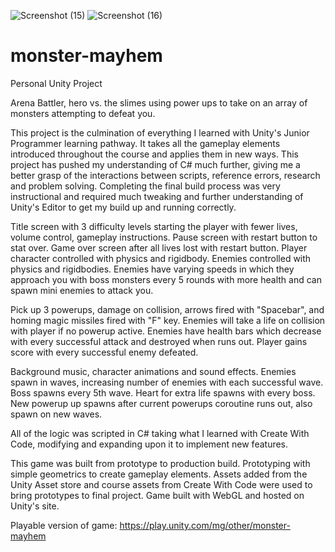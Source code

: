 ![Screenshot (15)](https://user-images.githubusercontent.com/108804713/208202180-edd53005-b00e-45b0-84eb-bff715d0e9e3.png)
![Screenshot (16)](https://user-images.githubusercontent.com/108804713/208202182-3a7a6718-58c5-42c2-93b5-5a873cdae80b.png)


# monster-mayhem
 Personal Unity Project

Arena Battler, hero vs. the slimes using power ups to take on an array of monsters attempting to defeat you.


This project is the culmination of everything I learned with Unity's Junior Programmer learning pathway. It takes all the gameplay elements introduced throughout the course and applies them in new ways. This project has pushed my understanding of C# much further, giving me a better grasp of the interactions between scripts, reference errors, research and problem solving. Completing the final build process was very instructional and required much tweaking and further understanding of Unity's Editor to get my build up and running correctly.


Title screen with 3 difficulty levels starting the player with fewer lives, volume control, gameplay instructions. Pause screen with restart button to stat over. Game over screen after all lives lost with restart button. Player character controlled with physics and rigidbody. Enemies controlled with physics and rigidbodies. Enemies have varying speeds in which they approach you with boss monsters every 5 rounds with more health and can spawn mini enemies to attack you.


Pick up 3 powerups, damage on collision, arrows fired with "Spacebar", and homing magic missiles fired with "F" key. Enemies will take a life on collision with player if no powerup active. Enemies have health bars which decrease with every successful attack and destroyed when runs out. Player gains score with every successful enemy defeated.


Background music, character animations and sound effects. Enemies spawn in waves, increasing number of enemies with each successful wave. Boss spawns every 5th wave. Heart for extra life spawns with every boss. New powerup up spawns after current powerups coroutine runs out, also spawn on new waves.


All of the logic was scripted in C# taking what I learned with Create With Code, modifying and expanding upon it to implement new features.


This game was built from prototype to production build. Prototyping with simple geometrics to create gameplay elements. Assets added from the Unity Asset store and course assets from Create With Code were used to bring prototypes to final project. Game built with WebGL and hosted on Unity's site.


Playable version of game: https://play.unity.com/mg/other/monster-mayhem
